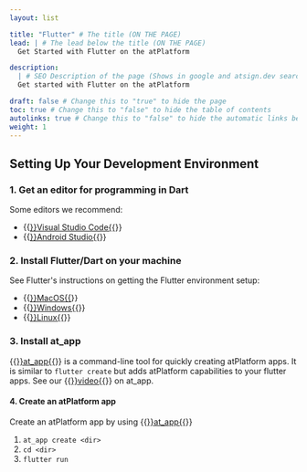 ```yaml
---
layout: list

title: "Flutter" # The title (ON THE PAGE)
lead: | # The lead below the title (ON THE PAGE)
  Get Started with Flutter on the atPlatform

description:
  | # SEO Description of the page (Shows in google and atsign.dev search)
  Get started with Flutter on the atPlatform

draft: false # Change this to "true" to hide the page
toc: true # Change this to "false" to hide the table of contents
autolinks: true # Change this to "false" to hide the automatic links below your content
weight: 1
---
```


## Setting Up Your Development Environment

### 1. Get an editor for programming in Dart

Some editors we recommend:
- {{<a href="https://code.visualstudio.com/" target="_blank">}}Visual Studio Code{{</a>}}
- {{<a href="https://developer.android.com/studio" target="_blank">}}Android Studio{{</a>}}

### 2. Install Flutter/Dart on your machine

See Flutter's instructions on getting the Flutter environment setup:
- {{<a href="https://docs.flutter.dev/get-started/install/macos" target="_blank">}}MacOS{{</a>}}
- {{<a href="https://docs.flutter.dev/get-started/install/windows" target="_blank">}}Windows{{</a>}}
- {{<a href="https://docs.flutter.dev/get-started/install/linux" target="_blank">}}Linux{{</a>}}


### 3. Install at_app

{{<a href="https://github.com/atsign-foundation/at_app" target="_blank">}}at_app{{</a>}} is a command-line tool for quickly creating atPlatform apps. It is similar to `flutter create` but adds atPlatform capabilities to your flutter apps. See our {{<a href="https://www.youtube.com/watch?v=Ciusz9mPpVY" target="_blank">}}video{{</a>}} on at_app.

#### 4. Create an atPlatform app

Create an atPlatform app by using {{<a href="https://github.com/atsign-foundation/at_app" target="_blank">}}at_app{{</a>}}
1. `at_app create <dir>`
2. `cd <dir>`
3. `flutter run`
